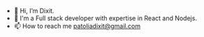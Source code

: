 - 👋 Hi, I’m Dixit.
- 👀 I'm a Full stack developer with expertise in React and Nodejs.
- 📫 How to reach me patoliadixit@gmail.com
<!---
patoliadixit/patoliadixit is a ✨ special ✨ repository because its `README.md` (this file) appears on your GitHub profile.
You can click the Preview link to take a look at your changes.
--->
